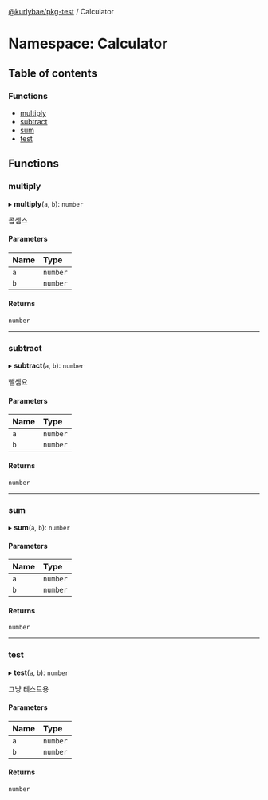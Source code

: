 [@kurlybae/pkg-test](../README.md) / Calculator

# Namespace: Calculator

## Table of contents

### Functions

- [multiply](Calculator.md#multiply)
- [subtract](Calculator.md#subtract)
- [sum](Calculator.md#sum)
- [test](Calculator.md#test)

## Functions

### multiply

▸ **multiply**(`a`, `b`): `number`

곱셈스

#### Parameters

| Name | Type |
| :------ | :------ |
| `a` | `number` |
| `b` | `number` |

#### Returns

`number`

___

### subtract

▸ **subtract**(`a`, `b`): `number`

뺄셈요

#### Parameters

| Name | Type |
| :------ | :------ |
| `a` | `number` |
| `b` | `number` |

#### Returns

`number`

___

### sum

▸ **sum**(`a`, `b`): `number`

#### Parameters

| Name | Type |
| :------ | :------ |
| `a` | `number` |
| `b` | `number` |

#### Returns

`number`

___

### test

▸ **test**(`a`, `b`): `number`

그냥 테스트용

#### Parameters

| Name | Type |
| :------ | :------ |
| `a` | `number` |
| `b` | `number` |

#### Returns

`number`
